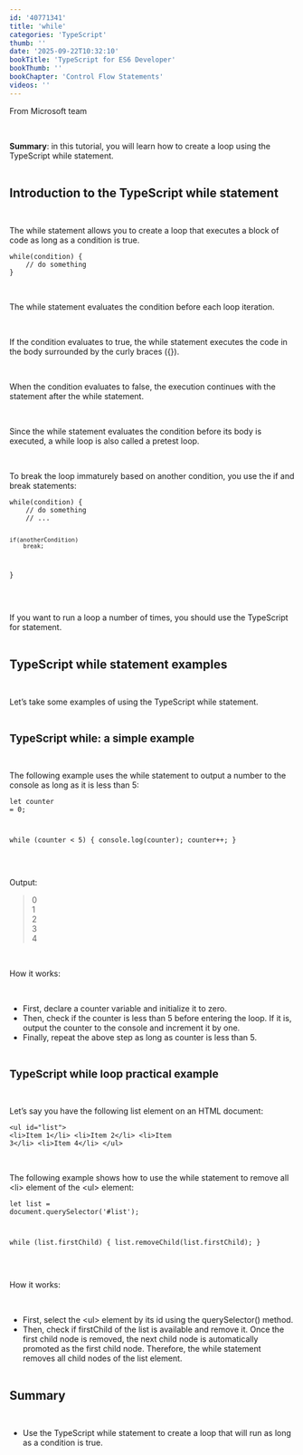 ```yaml
---
id: '40771341'
title: 'while'
categories: 'TypeScript'
thumb: ''
date: '2025-09-22T10:32:10'
bookTitle: 'TypeScript for ES6 Developer'
bookThumb: ''
bookChapter: 'Control Flow Statements'
videos: ''
---
```

<p>From Microsoft team</p><p>&nbsp;</p><p><strong>Summary</strong>: in this tutorial, you will learn how to create a loop using the TypeScript while statement.</p><p>&nbsp;</p><p><span style="font-size:21px;"><strong>Introduction to the TypeScript while statement</strong></span></p><p>&nbsp;</p><p>The while statement allows you to create a loop that executes a block of code as long as a condition is true.</p><pre><code class="typescript">while(condition) {
    // do something
}</code></pre><p>&nbsp;</p><p>The while statement evaluates the condition before each loop iteration.</p><p>&nbsp;</p><p>If the condition evaluates to true, the while statement executes the code in the body surrounded by the curly braces ({}).</p><p>&nbsp;</p><p>When the condition evaluates to false, the execution continues with the statement after the while statement.</p><p>&nbsp;</p><p>Since the while statement evaluates the condition before its body is executed, a while loop is also called a pretest loop.</p><p>&nbsp;</p><p>To break the loop immaturely based on another condition, you use the if and break statements:</p><pre><code class="typescript">while(condition) {
    // do something
    // ...

    if(anotherCondition) 
        break;
}</code></pre><p>&nbsp;</p><p>If you want to run a loop a number of times, you should use the TypeScript for statement.</p><p>&nbsp;</p><p><span style="font-size:21px;"><strong>TypeScript while statement examples</strong></span></p><p>&nbsp;</p><p>Let’s take some examples of using the TypeScript while statement.</p><p>&nbsp;</p><p><span style="font-size:19px;"><strong>TypeScript while: a simple example</strong></span></p><p>&nbsp;</p><p>The following example uses the while statement to output a number to the console as long as it is less than 5:</p><pre><code class="typescript">let counter = 0;

while (counter &lt; 5) {
    console.log(counter);
    counter++;
}</code></pre><p>&nbsp;</p><p>Output:</p><blockquote><p>0<br>1<br>2<br>3<br>4</p></blockquote><p>&nbsp;</p><p>How it works:</p><p>&nbsp;</p><ul><li>First, declare a counter variable and initialize it to zero.</li><li>Then, check if the counter is less than 5 before entering the loop. If it is, output the counter to the console and increment it by one.</li><li>Finally, repeat the above step as long as counter is less than 5.</li></ul><p>&nbsp;</p><p><span style="font-size:19px;"><strong>TypeScript while loop practical example</strong></span></p><p>&nbsp;</p><p>Let’s say you have the following list element on an HTML document:</p><pre><code class="svelte">&lt;ul id="list"&gt;
    &lt;li&gt;Item 1&lt;/li&gt;
    &lt;li&gt;Item 2&lt;/li&gt;
    &lt;li&gt;Item 3&lt;/li&gt;
    &lt;li&gt;Item 4&lt;/li&gt;
&lt;/ul&gt;</code></pre><p>&nbsp;</p><p>The following example shows how to use the while statement to remove all &lt;li&gt; element of the &lt;ul&gt; element:</p><pre><code class="typescript">let list = document.querySelector('#list');

while (list.firstChild) {
    list.removeChild(list.firstChild);
}</code></pre><p>&nbsp;</p><p>How it works:</p><p>&nbsp;</p><ul><li>First, select the &lt;ul&gt; element by its id using the querySelector() method.</li><li>Then, check if firstChild of the list is available and remove it. Once the first child node is removed, the next child node is automatically promoted as the first child node. Therefore, the while statement removes all child nodes of the list element.</li></ul><p>&nbsp;</p><p><span style="font-size:21px;"><strong>Summary</strong></span></p><p>&nbsp;</p><ul><li>Use the TypeScript while statement to create a loop that will run as long as a condition is true.</li></ul>